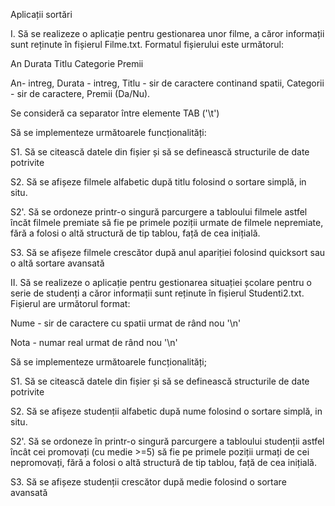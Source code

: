 Aplicații sortări

I. Să se realizeze o aplicație pentru gestionarea unor filme, a căror informații sunt reținute în fișierul Filme.txt. Formatul fișierului este următorul:

An    Durata    Titlu    Categorie    Premii

An- intreg, Durata - intreg, Titlu - sir de caractere continand spatii, Categorii - sir de caractere, Premii (Da/Nu).

Se consideră ca separator între elemente TAB ('\t')

Să se implementeze următoarele funcționalități:

S1. Să se citească datele din fișier și să se definească structurile de date potrivite

S2. Să se afișeze filmele alfabetic după titlu folosind o sortare simplă, in situ.

S2'. Să se ordoneze printr-o singură parcurgere a tabloului filmele astfel încăt filmele premiate să fie pe primele poziții urmate de filmele nepremiate, fără a folosi o altă structură de tip tablou, față de cea inițială.

S3.  Să se afișeze filmele crescător după anul apariției folosind quicksort sau o altă sortare avansată



II. Să se realizeze o aplicație pentru gestionarea situației școlare pentru o serie de studenți a căror informații sunt reținute în fișierul Studenti2.txt. Fișierul are următorul format:

Nume - sir de caractere cu spatii urmat de rând nou '\n'

Nota - numar real urmat de rând nou '\n'

Să se implementeze următoarele funcționalități;

S1. Să se citească datele din fișier și să se definească structurile de date potrivite

S2. Să se afișeze studenții alfabetic după nume folosind o sortare simplă, in situ.

S2'. Să se ordoneze în printr-o singură parcurgere a tabloului studenții astfel încât cei promovați (cu medie >=5) să fie pe primele poziții urmați de cei nepromovați, fără a folosi o altă structură de tip tablou, față de cea inițială.

S3.  Să se afișeze studenții crescător după medie folosind o sortare avansată